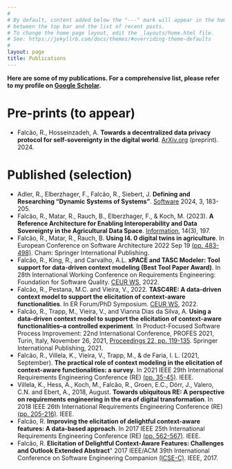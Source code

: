 ```yaml
---
#
# By default, content added below the "---" mark will appear in the home page
# between the top bar and the list of recent posts.
# To change the home page layout, edit the _layouts/home.html file.
# See: https://jekyllrb.com/docs/themes/#overriding-theme-defaults
#
layout: page
title: Publications
---
```

**Here are some of my publications. For a comprehensive list, please refer to my profile on  <a href="https://scholar.google.com/citations?user=95yhrKoAAAAJ" target="_blank">Google Scholar</a>.**

# Pre-prints (to appear)
- Falcão, R., Hosseinzadeh, A. **Towards a decentralized data privacy protocol for self-sovereignty in the digital world**. [ArXiv.org](https://arxiv.org/abs/2404.12837) (preprint). 2024.
  
# Published (selection)
- Adler, R., Elberzhager, F., Falcão, R., Siebert, J. **Defining and Researching “Dynamic Systems of Systems”**. [Software](https://doi.org/10.3390/software3020009) 2024, 3, 183-205.
- Falcão, R., Matar, R., Rauch, B., Elberzhager, F., & Koch, M. (2023). **A Reference Architecture for Enabling Interoperability and Data Sovereignty in the Agricultural Data Space**. [Information](https://www.mdpi.com/2078-2489/14/3/197), 14(3), 197.
- Falcão, R., Matar, R., Rauch, B. **Using I4. 0 digital twins in agriculture**. In European Conference on Software Architecture 2022 Sep 19 [(pp. 483-498)](https://link.springer.com/chapter/10.1007/978-3-031-36889-9_32). Cham: Springer International Publishing.
- Falcão, R., King, R., and Carvalho, A.L. **xPACE and TASC Modeler: Tool support for data-driven context modeling (Best Tool Paper Award)**. In 28th International Working Conference on Requirements Engineering: Foundation for Software Quality. [CEUR WS](https://ceur-ws.org/Vol-3122/PT-paper-4.pdf), 2022.
- Falcão, R., Pestana, M.C. and Vieira, V., 2022. **TASC4RE: A data-driven context model to support the elicitation of context-aware functionalities**. In ER Forum/PhD Symposium. [CEUR WS](https://ceur-ws.org/Vol-3211/CR_116.pdf), 2022.
- Falcão, R., Trapp, M., Vieira, V., and Vianna Dias da Silva, A. **Using a data-driven context model to support the elicitation of context-aware functionalities–a controlled experiment**. In Product-Focused Software Process Improvement: 22nd International Conference, PROFES 2021, Turin, Italy, November 26, 2021, [Proceedings 22, pp. 119-135](https://link.springer.com/chapter/10.1007/978-3-030-91452-3_8). Springer International Publishing, 2021.
- Falcão, R., Villela, K., Vieira, V., Trapp, M., & de Faria, I. L. (2021, September). **The practical role of context modeling in the elicitation of context-aware functionalities: a survey**. In 2021 IEEE 29th International Requirements Engineering Conference (RE) [(pp. 35-45)](https://ieeexplore.ieee.org/abstract/document/9604642/). IEEE.
- Villela, K., Hess, A., Koch, M., Falcão, R., Groen, E.C., Dörr, J., Valero, C.N. and Ebert, A., 2018, August. **Towards ubiquitous RE: A perspective on requirements engineering in the era of digital transformation**. In 2018 IEEE 26th International Requirements Engineering Conference (RE) [(pp. 205-216)](https://ieeexplore.ieee.org/abstract/document/8491136/). IEEE.
- Falcão, R. **Improving the elicitation of delightful context-aware features: A data-based approach**. In 2017 IEEE 25th International Requirements Engineering Conference (RE) [(pp. 562-567)](https://ieeexplore.ieee.org/abstract/document/8049184). IEEE.
- Falcão, R. **Elicitation of Delightful Context-Aware Features: Challenges and Outlook Extended Abstract**" 2017 IEEE/ACM 39th International Conference on Software Engineering Companion [(ICSE-C)](https://ieeexplore.ieee.org/abstract/document/7965387). IEEE, 2017.

